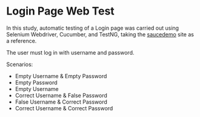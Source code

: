 # Login Page Web Test

In this study, automatic testing of a Login page was carried out using Selenium Webdriver, Cucumber, and TestNG, taking the [saucedemo](https://www.saucedemo.com/) site as a reference.

The user must log in with username and password.

Scenarios:

* Empty Username & Empty Password
* Empty Password
* Empty Username
* Correct Username & False Password
* False Username & Correct Password
* Correct Username & Correct Password
